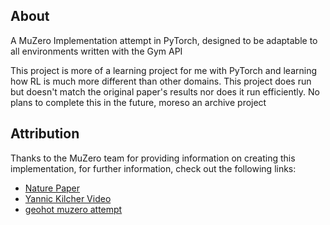 About
-----
A MuZero Implementation attempt in PyTorch, designed to be adaptable to all environments written with the Gym API

This project is more of a learning project for me with PyTorch and learning how RL is much more different than other domains. This project does run
but doesn't match the original paper's results nor does it run efficiently. No plans to complete this in the future, moreso an archive project

Attribution
-----
Thanks to the MuZero team for providing information on creating this implementation, for further information, check out the following links:
* [Nature Paper]()
* [Yannic Kilcher Video]()
* [geohot muzero attempt]()

